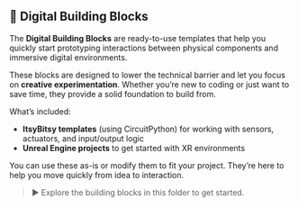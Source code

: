 ## 🧩 Digital Building Blocks

The **Digital Building Blocks** are ready-to-use templates that help you quickly start prototyping interactions between physical components and immersive digital environments.

These blocks are designed to lower the technical barrier and let you focus on **creative experimentation**. Whether you’re new to coding or just want to save time, they provide a solid foundation to build from.

What’s included:

* **ItsyBitsy templates** (using CircuitPython) for working with sensors, actuators, and input/output logic
* **Unreal Engine projects** to get started with XR environments

You can use these as-is or modify them to fit your project. They’re here to help you move quickly from idea to interaction.

> ▶️ Explore the building blocks in this folder to get started.

